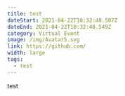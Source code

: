 ```yaml
---
title: test
dateStart: 2021-04-22T10:32:48.507Z
dateEnd: 2021-04-22T10:32:48.549Z
category: Virtual Event
image: /img/Avatar5.svg
link: https://github.com/
width: large
tags:
  - test
---
```

test